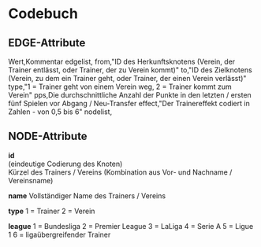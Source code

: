 # Codebuch

## EDGE-Attribute

Wert,Kommentar
edgelist,
from,"ID des Herkunftsknotens (Verein, der Trainer entlässt, oder Trainer, der zu Verein kommt)"
to,"ID des Zielknotens (Verein, zu dem ein Trainer geht, oder Trainer, der einen Verein verlässt)"
type,"1 = Trainer geht von einem Verein weg, 2 = Trainer kommt zum Verein"
pps,Die durchschnittliche Anzahl der Punkte in den letzten / ersten fünf Spielen vor Abgang / Neu-Transfer 
effect,"Der Trainereffekt codiert in Zahlen - von 0,5 bis 6"
nodelist,

## NODE-Attribute

**id**  
(eindeutige Codierung des Knoten)   
Kürzel des Trainers / Vereins (Kombination aus Vor- und Nachname / Vereinsname)

**name** 
Vollständiger Name des Trainers / Vereins

**type**
1 = Trainer
2 = Verein

**league**
1 = Bundesliga
2 = Premier League
3 = LaLiga
4 = Serie A
5 = Ligue 1
6 = ligaübergreifender Trainer
